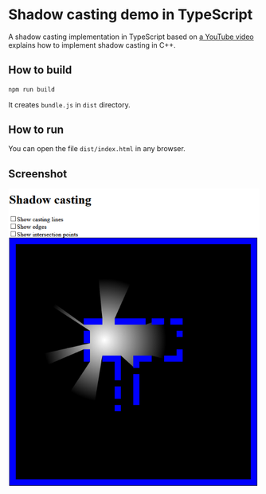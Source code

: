 # Shadow casting demo in TypeScript

A shadow casting implementation in TypeScript based on [a YouTube video](https://www.youtube.com/watch?v=fc3nnG2CG8U&t=1939s) explains how to implement shadow casting in C++.

## How to build

```bash
npm run build
```

It creates `bundle.js` in `dist` directory.

## How to run

You can open the file `dist/index.html` in any browser.

## Screenshot
![screenshot](screenshot.png)